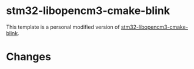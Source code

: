 # stm32-libopencm3-cmake-blink

This template is a personal modified version of [stm32-libopencm3-cmake-blink](https://github.com/plusk01/stm32-libopencm3-cmake-blink).

# Changes